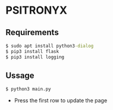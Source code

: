 # PSITRONYX

## Requirements

```cmd
$ sudo apt install python3-dialog
$ pip3 install flask
$ pip3 install logging
```

## Ussage

```cmd
$ python3 main.py
```
- Press the first row to update the page
